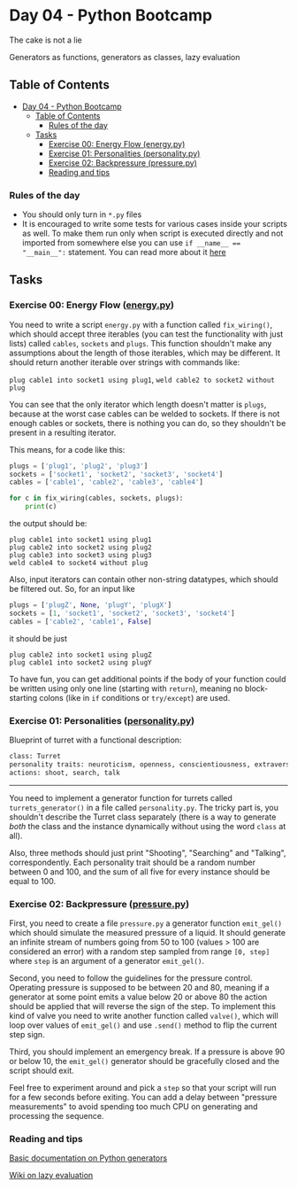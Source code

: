 # Day 04 - Python Bootcamp

The cake is not a lie

Generators as functions, generators as classes, lazy evaluation

## Table of Contents

- [Day 04 - Python Bootcamp](#day-04---python-bootcamp)
  - [Table of Contents](#table-of-contents)
    - [Rules of the day](#rules-of-the-day)
  - [Tasks](#tasks)
    - [Exercise 00: Energy Flow (energy.py)](#exercise-00-energy-flow-energypy)
    - [Exercise 01: Personalities (personality.py)](#exercise-01-personalities-personalitypy)
    - [Exercise 02: Backpressure (pressure.py)](#exercise-02-backpressure-pressurepy)
    - [Reading and tips](#reading-and-tips)

### Rules of the day

- You should only turn in `*.py` files
- It is encouraged to write some tests for various cases inside your scripts as well. To make them run only when script is executed directly and not imported from somewhere else you can use `if __name__ == "__main__":` statement. You can read more about it [here](https://www.geeksforgeeks.org/what-does-the-if-__name__-__main__-do/)

## Tasks

### Exercise 00: Energy Flow ([energy.py](energy.py))

You need to write a script `energy.py` with a function called `fix_wiring()`, which should accept
three iterables (you can test the functionality with just lists) called `cables`, `sockets` and
`plugs`. This function shouldn't make any assumptions about the length of those iterables, which
may be different. It should return another iterable over strings with commands like:

`plug cable1 into socket1 using plug1`,
`weld cable2 to socket2 without plug`

You can see that the only iterator which length doesn't matter is `plugs`, because at the worst
case cables can be welded to sockets. If there is not enough cables or sockets, there is nothing
you can do, so they shouldn't be present in a resulting iterator.

This means, for a code like this:

```python
plugs = ['plug1', 'plug2', 'plug3']
sockets = ['socket1', 'socket2', 'socket3', 'socket4']
cables = ['cable1', 'cable2', 'cable3', 'cable4']

for c in fix_wiring(cables, sockets, plugs):
    print(c)
```

the output should be:

```log
plug cable1 into socket1 using plug1
plug cable2 into socket2 using plug2
plug cable3 into socket3 using plug3
weld cable4 to socket4 without plug
```

Also, input iterators can contain other non-string datatypes, which should be filtered out. So, for
an input like

```python
plugs = ['plugZ', None, 'plugY', 'plugX']
sockets = [1, 'socket1', 'socket2', 'socket3', 'socket4']
cables = ['cable2', 'cable1', False]
```

it should be just

```log
plug cable2 into socket1 using plugZ
plug cable1 into socket2 using plugY
```

To have fun, you can get additional points if the body of your function could be written using only
one line (starting with `return`), meaning no block-starting colons (like in `if` conditions or
`try/except`) are used.

### Exercise 01: Personalities ([personality.py](portal/personality.py))

Blueprint of turret with a functional description:

```txt
class: Turret
personality traits: neuroticism, openness, conscientiousness, extraversion, agreeableness
actions: shoot, search, talk
```

-----

You need to implement a generator function for turrets called `turrets_generator()` in a file
called `personality.py`. The tricky part is, you shouldn't describe the Turret class separately
(there is a way to generate *both* the class and the instance dynamically without using the
word `class` at all).

Also, three methods should just print "Shooting", "Searching" and "Talking", correspondently.
Each personality trait should be a random number between 0 and 100, and the sum of all five
for every instance should be equal to 100.

### Exercise 02: Backpressure ([pressure.py](portal/pressure.py))

First, you need to create a file `pressure.py` a generator function `emit_gel()` which should
simulate the measured pressure of a liquid. It should generate an infinite stream of numbers going
from 50 to 100 (values > 100 are considered an error) with a random step sampled from range
`[0, step]` where `step` is an argument of a generator `emit_gel()`.

Second, you need to follow the guidelines for the pressure control. Operating pressure is supposed
to be between 20 and 80, meaning if a generator at some point emits a value below 20 or above 80
the action should be applied that will reverse the sign of the step. To implement this kind of
valve you need to write another function called `valve()`, which will loop over values of
`emit_gel()` and use `.send()` method to flip the current step sign.

Third, you should implement an emergency break. If a pressure is above 90 or below 10, the
`emit_gel()` generator should be gracefully closed and the script should exit.

Feel free to experiment around and pick a `step` so that your script will run for a few seconds
before exiting. You can add a delay between "pressure measurements" to avoid spending too much
CPU on generating and processing the sequence.

### Reading and tips

[Basic documentation on Python generators](https://wiki.python.org/moin/Generators)

[Wiki on lazy evaluation](https://en.wikipedia.org/wiki/Lazy_evaluation)
